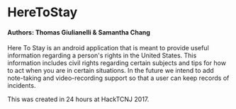 # HereToStay
#### Authors: Thomas Giulianelli & Samantha Chang

Here To Stay is an android application that is meant to provide useful information regarding a person's rights in the United States. 
This information includes civil rights regarding certain subjects and tips for how to act when you are in certain situations.
In the future we intend to add note-taking and video-recording support so that a user can keep records of incidents.

This was created in 24 hours at HackTCNJ 2017.
